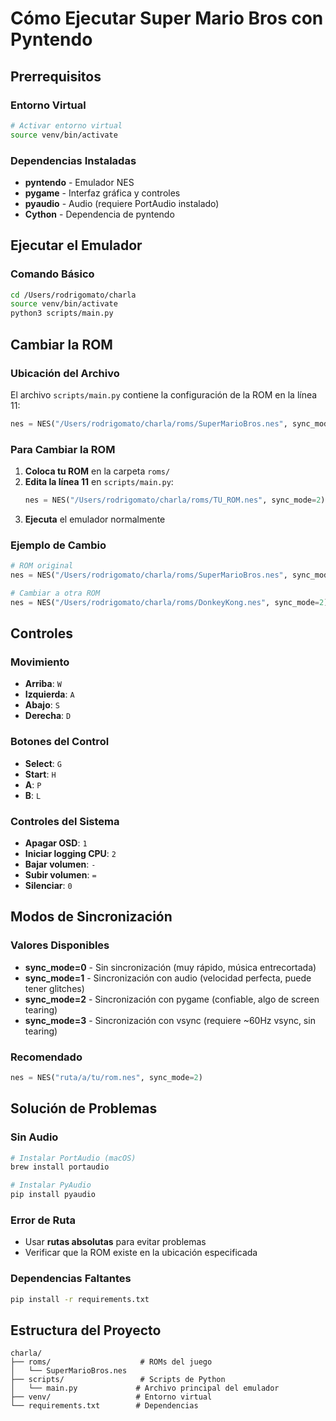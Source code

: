 # Cómo Ejecutar Super Mario Bros con Pyntendo

## Prerrequisitos

### Entorno Virtual
```bash
# Activar entorno virtual
source venv/bin/activate
```

### Dependencias Instaladas
- **pyntendo** - Emulador NES
- **pygame** - Interfaz gráfica y controles
- **pyaudio** - Audio (requiere PortAudio instalado)
- **Cython** - Dependencia de pyntendo

## Ejecutar el Emulador

### Comando Básico
```bash
cd /Users/rodrigomato/charla
source venv/bin/activate
python3 scripts/main.py
```

## Cambiar la ROM

### Ubicación del Archivo
El archivo `scripts/main.py` contiene la configuración de la ROM en la línea 11:

```python
nes = NES("/Users/rodrigomato/charla/roms/SuperMarioBros.nes", sync_mode=2)
```

### Para Cambiar la ROM
1. **Coloca tu ROM** en la carpeta `roms/`
2. **Edita la línea 11** en `scripts/main.py`:
   ```python
   nes = NES("/Users/rodrigomato/charla/roms/TU_ROM.nes", sync_mode=2)
   ```
3. **Ejecuta** el emulador normalmente

### Ejemplo de Cambio
```python
# ROM original
nes = NES("/Users/rodrigomato/charla/roms/SuperMarioBros.nes", sync_mode=2)

# Cambiar a otra ROM
nes = NES("/Users/rodrigomato/charla/roms/DonkeyKong.nes", sync_mode=2)
```

## Controles

### Movimiento
- **Arriba**: `W`
- **Izquierda**: `A`
- **Abajo**: `S`
- **Derecha**: `D`

### Botones del Control
- **Select**: `G`
- **Start**: `H`
- **A**: `P`
- **B**: `L`

### Controles del Sistema
- **Apagar OSD**: `1`
- **Iniciar logging CPU**: `2`
- **Bajar volumen**: `-`
- **Subir volumen**: `=`
- **Silenciar**: `0`

## Modos de Sincronización

### Valores Disponibles
- **sync_mode=0** - Sin sincronización (muy rápido, música entrecortada)
- **sync_mode=1** - Sincronización con audio (velocidad perfecta, puede tener glitches)
- **sync_mode=2** - Sincronización con pygame (confiable, algo de screen tearing)
- **sync_mode=3** - Sincronización con vsync (requiere ~60Hz vsync, sin tearing)

### Recomendado
```python
nes = NES("ruta/a/tu/rom.nes", sync_mode=2)
```

## Solución de Problemas

### Sin Audio
```bash
# Instalar PortAudio (macOS)
brew install portaudio

# Instalar PyAudio
pip install pyaudio
```

### Error de Ruta
- Usar **rutas absolutas** para evitar problemas
- Verificar que la ROM existe en la ubicación especificada

### Dependencias Faltantes
```bash
pip install -r requirements.txt
```

## Estructura del Proyecto

```
charla/
├── roms/                    # ROMs del juego
│   └── SuperMarioBros.nes
├── scripts/                 # Scripts de Python
│   └── main.py             # Archivo principal del emulador
├── venv/                   # Entorno virtual
└── requirements.txt        # Dependencias
```
